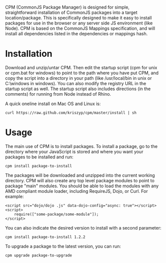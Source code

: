 CPM (CommonJS Package Manager) is designed for simple, straightforward installation
of CommonJS packages into a target location/package. This is specifically designed to
make it easy to install packages for use in the browser or any server side JS
environment (like Node). CPM is based on the CommonJS Mappings specification,
and will install all dependencies listed in the dependencies or mappings hash.

# Installation

Download and unzip/untar CPM. Then edit the startup script (cpm for unix or cpm.bat
for windows) to point to the path where you have put CPM, and copy the script into
a directory in your path (like /usr/local/bin in unix or C:\windows in windows). You
can also modify the registry URL in the startup script as well. The startup script also
includes directions (in the comments) for running from Node instead of Rhino.

A quick oneline install on Mac OS and Linux is:

	curl https://raw.github.com/kriszyp/cpm/master/install | sh

# Usage

The main use of CPM is to install packages. To install a package, go to the directory
where your JavaScript is stored and where you want your packages to be installed and run:

    cpm install package-to-install

The packages will be downloaded and unzipped into the current working directory. CPM
will also create any top level package modules to point to package "main" modules.
You should be able to load the modules with any AMD compliant module loader, including
RequireJS, Dojo, or Curl. For example:

    <script src="dojo/dojo .js" data-dojo-config="async: true"></script>
    <script>
        require(["some-package/some-module"]);
    </script>

You can also indicate the desired version to install with a second parameter:

    cpm install package-to-install 1.2.2

To upgrade a package to the latest version, you can run:

    cpm upgrade package-to-upgrade
